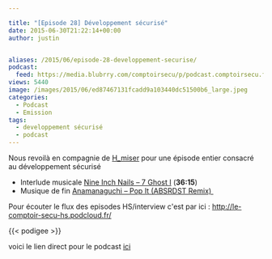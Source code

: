 ```yaml
---

title: "[Episode 28] Développement sécurisé"
date: 2015-06-30T21:22:14+00:00
author: justin


aliases: /2015/06/episode-28-developpement-securise/
podcast:
  feed: https://media.blubrry.com/comptoirsecu/p/podcast.comptoirsecu.fr/CSEC.EP28.2015-06-29.DEVELOPPEMENT_SECURISE.mp3
views: 5440
image: /images/2015/06/ed87467131fcadd9a103440dc51500b6_large.jpeg
categories:
  - Podcast
  - Emission
tags:
  - developpement sécurisé
  - podcast
---
```



Nous revoilà en compagnie de [H_miser](https://twitter.com/H_Miser) pour une épisode entier consacré au développement sécurisé

  * Interlude musicale [Nine Inch Nails – 7 Ghost I](http://www.discogs.com/Nine-Inch-Nails-Ghosts-I-IV/release/1262566) (**36:15**)
  * Musique de fin [Anamanaguchi – Pop It (ABSRDST Remix) ](https://soundcloud.com/anamanaguchi/pop-it-absrdst-remix)

Pour écouter le flux des episodes HS/interview c'est par ici : <http://le-comptoir-secu-hs.podcloud.fr/>





{{< podigee >}}






voici le lien direct pour le podcast [ici](https://media.blubrry.com/comptoirsecu/p/podcast.comptoirsecu.fr/CSEC.EP28.2015-06-29.DEVELOPPEMENT_SECURISE.mp3)
